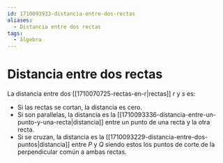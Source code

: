 ```yaml
---
id: 1710093933-distancia-entre-dos-rectas
aliases:
  - Distancia entre dos rectas
tags:
  - álgebra
---
```


# Distancia entre dos rectas

La distancia entre dos [[1710070725-rectas-en-r|rectas]] $r$ y $s$ es:

- Si las rectas se cortan, la distancia es cero.
- Si son parallelas, la distancia es la [[1710093336-distancia-entre-un-punto-y-una-recta|distancia]] entre un punto de una recta y la otra recta.
- Si se cruzan, la distancia es la [[1710093229-distancia-entre-dos-puntos|distancia]] entre $P$ y $Q$ siendo estos los puntos de corte de la perpendicular común a ambas rectas.
